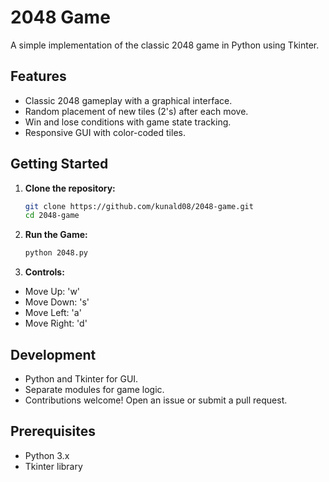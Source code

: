 # 2048 Game

A simple implementation of the classic 2048 game in Python using Tkinter.

## Features

- Classic 2048 gameplay with a graphical interface.
- Random placement of new tiles (2's) after each move.
- Win and lose conditions with game state tracking.
- Responsive GUI with color-coded tiles.

## Getting Started

1. **Clone the repository:**

   ```bash
   git clone https://github.com/kunald08/2048-game.git
   cd 2048-game

2. **Run the Game:**
   ```bash
   python 2048.py

3. **Controls:**
   
- Move Up: 'w'
- Move Down: 's'
- Move Left: 'a'
- Move Right: 'd'

##  Development
- Python and Tkinter for GUI.
- Separate modules for game logic.
- Contributions welcome! Open an issue or submit a pull request.

##  Prerequisites
- Python 3.x
- Tkinter library

